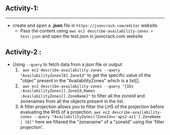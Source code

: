 ## Activity-1:
---------------
* create and open a **.json** file in `https://jsoncrack.com/editor` website.
  * Pass the content using `aws ec2 describe-availability-zones > test.json` and open the test.json in jsoncrack.com website
## Activity-2 :
* Using `--query` to fetch data from a json file or output 
   1. ` aws ec2 describe-availability-zones --query "AvailabilityZones[0].ZoneId"` to get the specific value of the "objec" present in the "AvailabilityZones" which is a list[].
   2. ` aws ec2 describe-availability-zones --query "{IDs :AvailabilityZones[].ZoneId,Names :AvailabilityZones[].ZoneName}"` to filter all the zoneid and zonenames from all the objects present in the list.
   3. A filter projection allows you to filter the LHS of the projection before evaluating the RHS of a projection.
   `aws ec2 describe-availability-zones --query "AvailabilityZones[?ZoneId=='aps2-az1'].ZoneName | [0]"` here we filtered the "zonename" of a "zoneId" using the 'filter projection'.
